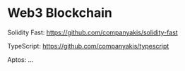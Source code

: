 # Web3 Blockchain

Solidity Fast:
https://github.com/companyakis/solidity-fast

TypeScript:
https://github.com/companyakis/typescript

Aptos:
...
